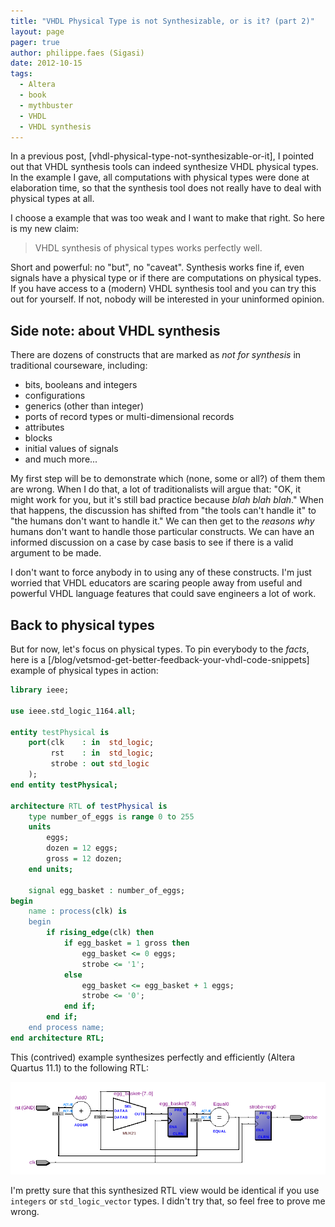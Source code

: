 ```yaml
---
title: "VHDL Physical Type is not Synthesizable, or is it? (part 2)"
layout: page 
pager: true
author: philippe.faes (Sigasi)
date: 2012-10-15
tags: 
  - Altera
  - book
  - mythbuster
  - VHDL
  - VHDL synthesis
---
```

In a previous post, [vhdl-physical-type-not-synthesizable-or-it], I pointed out that VHDL synthesis tools can indeed synthesize VHDL physical types. In the example I gave, all computations with physical types were done at elaboration time, so that the synthesis tool does not really have to deal with physical types at all.

I choose a example that was too weak and I want to make that right. So here is my new claim:

> VHDL synthesis of physical types works perfectly well.

Short and powerful: no "but", no "caveat". Synthesis works fine if, even signals have a physical type or if  there are computations on physical types. If you have access to a (modern) VHDL synthesis tool and you can try this out for yourself. If not, nobody will be interested in your uninformed opinion. 

## Side note: about VHDL synthesis 

There are dozens of constructs that are marked as _not for synthesis_ in traditional courseware, including:

* bits, booleans and integers 
* configurations
* generics (other than integer)
* ports of record types or multi-dimensional records
* attributes
* blocks
* initial values of signals
* and much more...

My first step will be to demonstrate which (none, some or all?) of them them are wrong. When I do that, a lot of traditionalists will argue that: "OK, it might work for you, but it's still bad practice because _blah blah blah_." When that happens, the discussion has shifted from "the tools can't handle it" to "the humans don't want to handle it." We can then get to the _reasons why_ humans don't want to handle those particular constructs. We can have an informed discussion on a case by case basis to see if there is a valid argument to be made. 

I don't want to force anybody in to using any of these constructs. I'm just worried that VHDL educators are scaring people away from useful and powerful VHDL language features that could save engineers a lot of work.

## Back to physical types

But for now, let's focus on physical types. To pin everybody to the _facts_, here is a [/blog/vetsmod-get-better-feedback-your-vhdl-code-snippets] example of physical types in action:

```vhdl
library ieee;

use ieee.std_logic_1164.all;

entity testPhysical is
	port(clk    : in  std_logic;
		 rst    : in  std_logic;
		 strobe : out std_logic
	);
end entity testPhysical;

architecture RTL of testPhysical is
	type number_of_eggs is range 0 to 255
	units 
		eggs;
		dozen = 12 eggs;
		gross = 12 dozen;
	end units;
	
	signal egg_basket : number_of_eggs;
begin
	name : process(clk) is
	begin
		if rising_edge(clk) then
			if egg_basket = 1 gross then
				egg_basket <= 0 eggs;
				strobe <= '1';
			else
				egg_basket <= egg_basket + 1 eggs;
				strobe <= '0';
			end if;
		end if;
	end process name;
end architecture RTL;
```

This (contrived) example synthesizes perfectly and efficiently (Altera Quartus 11.1) to the following RTL:

![RTL generated when using physical types](images/rtl_physical_type.png)

I'm pretty sure that this synthesized RTL view would be identical if you use `integers` or `std_logic_vector` types. I didn't try that, so feel free to prove me wrong.

